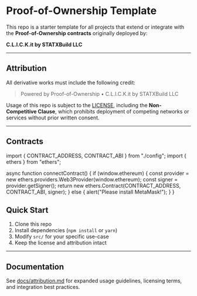 # Proof-of-Ownership Template

This repo is a starter template for all projects that extend or integrate
with the **Proof-of-Ownership contracts** originally deployed by:

**C.L.I.C.K.it by STATXBuild LLC**

---

## Attribution

All derivative works must include the following credit:  

> Powered by Proof-of-Ownership • C.L.I.C.K.it by STATXBuild LLC  

Usage of this repo is subject to the [LICENSE](./LICENSE.md), including 
the **Non-Competitive Clause**, which prohibits deployment of competing 
networks or services without prior written consent.  

---

## Contracts
import { CONTRACT_ADDRESS, CONTRACT_ABI } from "./config";
import { ethers } from "ethers";

async function connectContract() {
  if (window.ethereum) {
    const provider = new ethers.providers.Web3Provider(window.ethereum);
    const signer = provider.getSigner();
    return new ethers.Contract(CONTRACT_ADDRESS, CONTRACT_ABI, signer);
  } else {
    alert("Please install MetaMask!");
  }
}


## Quick Start

1. Clone this repo  
2. Install dependencies (`npm install` or `yarn`)  
3. Modify `src/` for your specific use-case  
4. Keep the license and attribution intact  

---

## Documentation

See [docs/attribution.md](./docs/attribution.md) for expanded usage 
guidelines, licensing terms, and integration best practices.
